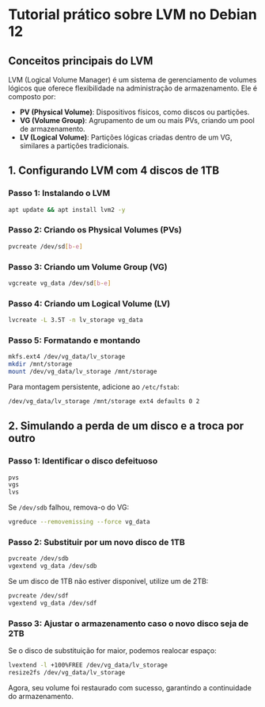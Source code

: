 # Tutorial prático sobre LVM no Debian 12

## Conceitos principais do LVM
LVM (Logical Volume Manager) é um sistema de gerenciamento de volumes lógicos que oferece flexibilidade na administração de armazenamento. Ele é composto por:

- **PV (Physical Volume)**: Dispositivos físicos, como discos ou partições.
- **VG (Volume Group)**: Agrupamento de um ou mais PVs, criando um pool de armazenamento.
- **LV (Logical Volume)**: Partições lógicas criadas dentro de um VG, similares a partições tradicionais.

## 1. Configurando LVM com 4 discos de 1TB
### Passo 1: Instalando o LVM
```bash
apt update && apt install lvm2 -y
```

### Passo 2: Criando os Physical Volumes (PVs)
```bash
pvcreate /dev/sd[b-e]
```

### Passo 3: Criando um Volume Group (VG)
```bash
vgcreate vg_data /dev/sd[b-e]
```

### Passo 4: Criando um Logical Volume (LV)
```bash
lvcreate -L 3.5T -n lv_storage vg_data
```

### Passo 5: Formatando e montando
```bash
mkfs.ext4 /dev/vg_data/lv_storage
mkdir /mnt/storage
mount /dev/vg_data/lv_storage /mnt/storage
```
Para montagem persistente, adicione ao `/etc/fstab`:
```bash
/dev/vg_data/lv_storage /mnt/storage ext4 defaults 0 2
```

## 2. Simulando a perda de um disco e a troca por outro
### Passo 1: Identificar o disco defeituoso
```bash
pvs
vgs
lvs
```
Se `/dev/sdb` falhou, remova-o do VG:
```bash
vgreduce --removemissing --force vg_data
```

### Passo 2: Substituir por um novo disco de 1TB
```bash
pvcreate /dev/sdb
vgextend vg_data /dev/sdb
```
Se um disco de 1TB não estiver disponível, utilize um de 2TB:
```bash
pvcreate /dev/sdf
vgextend vg_data /dev/sdf
```

### Passo 3: Ajustar o armazenamento caso o novo disco seja de 2TB
Se o disco de substituição for maior, podemos realocar espaço:
```bash
lvextend -l +100%FREE /dev/vg_data/lv_storage
resize2fs /dev/vg_data/lv_storage
```

Agora, seu volume foi restaurado com sucesso, garantindo a continuidade do armazenamento.
